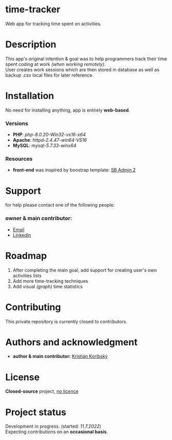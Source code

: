 # **time-tracker**
Web app for tracking time spent on activities.

# Description
This app's original intention & goal was to help programmers track their time spent coding at work _(when working remotely)_.<br>
User creates work sessions which are then stored in database as well as backup .csv local files for later reference.

<!-- # Badges -->

<!-- # Visuals -->

# Installation
No need for installing anything, app is entirely **web-based**.

### Versions
- **PHP**: _php-8.0.20-Win32-vs16-x64_
- **Apache**: _httpd-2.4.47-win64-VS16_
- **MySQL**: _mysql-5.7.33-winx64_

### Resources
- **front-end** was inspired by boostrap template: [SB Admin 2](https://startbootstrap.com/theme/sb-admin-2)

<!-- # Usage -->

# Support
for help please contact one of the following people:
### owner & main contributor:
- [Email](mailto:kiko.koribsky@gmail.com)
- [LinkedIn](https://www.linkedin.com/)

# Roadmap
1. After completing the main goal, add support for creating user's own activities lists
2. Add more time-tracking techniques
3. Add visual _(graph)_ time statistics

# Contributing
This private repository is currently closed to contributors.

# Authors and acknowledgment
- **author & main contributor:** [Kristián Koribský](https://github.com/kriskoribsky)

# License
**Closed-source** project, <u>no licence</u>

# Project status
Development in progress. (started: _11.7.2022_)<br>
Expecting contributions on an **occasional basis**.
